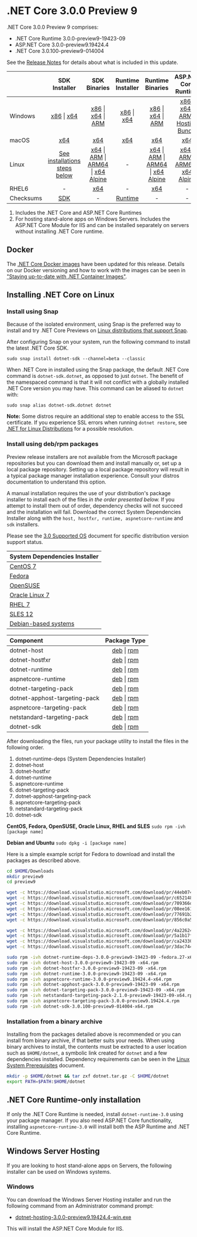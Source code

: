 # .NET Core 3.0.0 Preview 9

.NET Core 3.0.0 Preview 9 comprises:

* .NET Core Runtime 3.0.0-preview9-19423-09
* ASP.NET Core 3.0.0-preview9.19424.4
* .NET Core 3.0.100-preview9-014004

See the [Release Notes][release-notes] for details about what is included in this update.

|           | SDK Installer                        | SDK Binaries                 | Runtime Installer                                        | Runtime Binaries                                 | ASP.NET Core Runtime           |
| --------- | :------------------------------------------:     | :----------------------:                 | :---------------------------:                            | :-------------------------:                      | :-----------------:            |
| Windows   | [x86][dotnet-sdk-win-x86.exe] \| [x64][dotnet-sdk-win-x64.exe] | [x86][dotnet-sdk-win-x86.zip] \| [x64][dotnet-sdk-win-x64.zip] \| [ARM][dotnet-sdk-win-arm.zip] | [x86][dotnet-runtime-win-x86.exe] \| [x64][dotnet-runtime-win-x64.exe] | [x86][dotnet-runtime-win-x86.zip] \| [x64][dotnet-runtime-win-x64.zip] \| [ARM][dotnet-runtime-win-arm.zip] | [x86][aspnetcore-runtime-win-x86.exe] \| [x64][aspnetcore-runtime-win-x64.exe] \| [ARM][aspnetcore-runtime-win-arm.zip] \| [Hosting Bundle][dotnet-hosting-win.exe] |
| macOS     | [x64][dotnet-sdk-osx-x64.pkg]  | [x64][dotnet-sdk-osx-x64.tar.gz]     | [x64][dotnet-runtime-osx-x64.pkg] | [x64][dotnet-runtime-osx-x64.tar.gz] | [x64][aspnetcore-runtime-osx-x64.tar.gz] |
| Linux     | [See installations steps below][linux-install]   | [x64][dotnet-sdk-linux-x64.tar.gz] \| [ARM][dotnet-sdk-linux-arm.tar.gz] \| [ARM64][dotnet-sdk-linux-arm64.tar.gz] \| [x64 Alpine][dotnet-sdk-linux-musl-x64.tar.gz] | - | [x64][dotnet-runtime-linux-x64.tar.gz] \| [ARM][dotnet-runtime-linux-arm.tar.gz] \| [ARM64][dotnet-runtime-linux-arm64.tar.gz] \| [x64 Alpine][dotnet-runtime-linux-musl-x64.tar.gz] | [x64][aspnetcore-runtime-linux-x64.tar.gz]  \| [ARM][aspnetcore-runtime-linux-arm.tar.gz] \| [ARM64][aspnetcore-runtime-linux-arm64.tar.gz] \| [x64 Alpine][aspnetcore-runtime-linux-musl-x64.tar.gz] |
| RHEL6     | -                                                | [x64][dotnet-sdk-rhel.6-x64.tar.gz]                    | -                                                        | [x64][dotnet-runtime-rhel.6-x64.tar.gz] | - |
| Checksums | [SDK][checksums-sdk]                             | -                                        | [Runtime][checksums-runtime]                             | - | - |

1. Includes the .NET Core and ASP.NET Core Runtimes
2. For hosting stand-alone apps on Windows Servers. Includes the ASP.NET Core Module for IIS and can be installed separately on servers without installing .NET Core runtime.

## Docker

The [.NET Core Docker images](https://hub.docker.com/r/microsoft/dotnet/) have been updated for this release. Details on our Docker versioning and how to work with the images can be seen in ["Staying up-to-date with .NET Container Images"](https://devblogs.microsoft.com/dotnet/staying-up-to-date-with-net-container-images/).

## Installing .NET Core on Linux

### Install using Snap

Because of the isolated environment, using Snap is the preferred way to install and try .NET Core Previews on [Linux distributions that support Snap](https://docs.snapcraft.io/installing-snapd/6735).

After configuring Snap on your system, run the following command to install the latest .NET Core SDK.

`sudo snap install dotnet-sdk --channel=beta --classic`

When .NET Core in installed using the Snap package, the default .NET Core command is `dotnet-sdk.dotnet`, as opposed to just `dotnet`. The benefit of the namespaced command is that it will not conflict with a globally installed .NET Core version you may have. This command can be aliased to `dotnet` with:

`sudo snap alias dotnet-sdk.dotnet dotnet`

**Note:** Some distros require an additional step to enable access to the SSL certificate. If you experience SSL errors when running `dotnet restore`, see [.NET for Linux Distributions](../../../linux.md) for a possible resolution.

### Install using deb/rpm packages

Preview release installers are not available from the Microsoft package repositories but you can download them and install manually or, set up a local package repository. Setting up a local package repository will result in a typical package manager installation experience. Consult your distros documentation to understand this option.

A manual installation requires the use of your distribution's package installer to install each of the files *in the order presented below.* If you attempt to install them out of order, dependency checks will not succeed and the installation will fail. Download the correct System Dependencies Installer along with the `host, hostfxr, runtime, aspnetcore-runtime` and `sdk` installers.

Please see the [3.0 Supported OS](../3.0-supported-os.md) document for specific distribution version support status.

| **System Dependencies Installer** |
| :-- |
| [CentOS 7][dotnet-runtime-deps-centos.7-x64.rpm] |
| [Fedora][dotnet-runtime-deps-fedora.27-x64.rpm] |
| [OpenSUSE][dotnet-runtime-deps-opensuse.42-x64.rpm] |
| [Oracle Linux 7][dotnet-runtime-deps-oraclelinux.7-x64.rpm] |
| [RHEL 7][dotnet-runtime-deps-rhel.7-x64.rpm] |
| [SLES 12][dotnet-runtime-deps-sles.12-x64.rpm] |
| [Debian-based systems][dotnet-runtime-deps-x64.deb] |

| **Component** | **Package Type** |
| :--- | :---: |
| dotnet-host | [deb][dotnet-host-x64.deb] \| [rpm][dotnet-host-x64.rpm] |
| dotnet-hostfxr | [deb][dotnet-hostfxr-x64.deb] \| [rpm][dotnet-hostfxr-x64.rpm] |
| dotnet-runtime | [deb][dotnet-runtime-x64.deb] \| [rpm][dotnet-runtime-x64.rpm] |
| aspnetcore-runtime | [deb][aspnetcore-runtime-x64.deb] \| [rpm][aspnetcore-runtime-x64.rpm] |
| dotnet-targeting-pack | [deb][dotnet-targeting-pack-x64.deb] \| [rpm][dotnet-targeting-pack-x64.rpm] |
| dotnet-apphost-targeting-pack | [deb][dotnet-apphost-pack-x64.deb] \| [rpm][dotnet-apphost-pack-x64.rpm] |
| aspnetcore-targeting-pack | [deb][aspnetcore-targeting-pack.deb] \| [rpm][aspnetcore-targeting-pack.rpm] |
| netstandard-targeting-pack | [deb][netstandard-targeting-pack-x64.deb] \| [rpm][netstandard-targeting-pack-x64.rpm] |
| dotnet-sdk | [deb][dotnet-sdk-x64.deb] \| [rpm][dotnet-sdk-x64.rpm] |

After downloading the files, run your package utility to install the files in the following order.

1. dotnet-runtime-deps (System Dependencies Installer)
2. dotnet-host
3. dotnet-hostfxr
4. dotnet-runtime
5. aspnetcore-runtime
6. dotnet-targeting-pack
7. dotnet-apphost-targeting-pack
8. aspnetcore-targeting-pack
9. netstandard-targeting-pack
10. dotnet-sdk

**CentOS, Fedora, OpenSUSE, Oracle Linux, RHEL and SLES**
`sudo rpm -ivh [package name]`

**Debian and Ubuntu**
`sudo dpkg -i [package name]`

Here is a simple example script for Fedora to download and install the packages as described above.

``` bash
cd $HOME/Downloads
mkdir preview9
cd preview9

wget -c https://download.visualstudio.microsoft.com/download/pr/44eb0746-450f-42b5-8c9b-7cfbe6b5c598/777cfbda76723e96d039ae72e53d36b7/dotnet-host-3.0.0-preview9-19423-09-x64.rpm
wget -c https://download.visualstudio.microsoft.com/download/pr/c652148b-3150-47d7-8066-2bafc4ddcfa1/4e219e2e8a2adcd568a25d100cc754d2/dotnet-hostfxr-3.0.0-preview9-19423-09-x64.rpm
wget -c https://download.visualstudio.microsoft.com/download/pr/709366dd-ec10-46cc-beec-c187c719c22e/7035b351f2606616d59985c93964eafa/dotnet-runtime-3.0.0-preview9-19423-09-x64.rpm
wget -c https://download.visualstudio.microsoft.com/download/pr/08ee1611-fc7e-450a-9055-edee6536ba40/9a6806d3fb3d73cd9b84f6843fc73079/dotnet-runtime-deps-3.0.0-preview9-19423-09-fedora.27-x64.rpm
wget -c https://download.visualstudio.microsoft.com/download/pr/77691b2d-a644-45e0-99d0-8caa80fea587/3367bc499c07cb1de31ad19b30fa4731/aspnetcore-runtime-3.0.0-preview9.19424.4-x64.rpm
wget -c https://download.visualstudio.microsoft.com/download/pr/856c0a5a-f53d-407a-bc5b-d60583535b65/0775b28cd24b7dbfcda0efafbcdd32c2/dotnet-sdk-3.0.100-preview9-014004-x64.rpm

wget -c https://download.visualstudio.microsoft.com/download/pr/4a226245-b22a-4776-bea1-398a4698d62b/e471b37a8ffae01aa79e88bcca262295/dotnet-apphost-pack-3.0.0-preview9-19423-09-x64.rpm
wget -c https://download.visualstudio.microsoft.com/download/pr/5a1b17fa-24e4-4fd2-87e8-d79d205b8326/11b65f6f2bdfbee63189bea9c5ad7c6c/dotnet-targeting-pack-3.0.0-preview9-19423-09-x64.rpm
wget -c https://download.visualstudio.microsoft.com/download/pr/ca243303-ff84-4b93-8d0c-dc96da328535/73ab4a81c7f2e5aec19f6764f8b59cfb/netstandard-targeting-pack-2.1.0-preview9-19423-09-x64.rpm
wget -c https://download.visualstudio.microsoft.com/download/pr/3dac7448-b889-4f1c-967e-299092f869c9/f91839af54f410010adb1b1dae1e8872/aspnetcore-targeting-pack-3.0.0-preview9.19424.4.rpm

sudo rpm -ivh dotnet-runtime-deps-3.0.0-preview9-19423-09 -fedora.27-x64.rpm
sudo rpm -ivh dotnet-host-3.0.0-preview9-19423-09 -x64.rpm
sudo rpm -ivh dotnet-hostfxr-3.0.0-preview9-19423-09 -x64.rpm
sudo rpm -ivh dotnet-runtime-3.0.0-preview9-19423-09 -x64.rpm
sudo rpm -ivh aspnetcore-runtime-3.0.0-preview9.19424.4-x64.rpm
sudo rpm -ivh dotnet-apphost-pack-3.0.0-preview9-19423-09 -x64.rpm
sudo rpm -ivh dotnet-targeting-pack-3.0.0-preview9-19423-09 -x64.rpm
sudo rpm -ivh netstandard-targeting-pack-2.1.0-preview9-19423-09-x64.rpm
sudo rpm -ivh aspnetcore-targeting-pack-3.0.0-preview9.19424.4.rpm
sudo rpm -ivh dotnet-sdk-3.0.100-preview9-014004-x64.rpm
```

### Installation from a binary archive

Installing from the packages detailed above is recommended or you can install from binary archive, if that better suits your needs. When using binary archives to install, the contents must be extracted to a user location such as `$HOME/dotnet`, a symbolic link created for `dotnet` and a few dependencies installed.
Dependency requirements can be seen in the [Linux System Prerequisites](https://github.com/dotnet/core/blob/main/linux.md) document.

```bash
mkdir -p $HOME/dotnet && tar zxf dotnet.tar.gz -C $HOME/dotnet
export PATH=$PATH:$HOME/dotnet
```

## .NET Core Runtime-only installation

If only the .NET Core Runtime is needed, install `dotnet-runtime-3.0` using your package manager. If you also need ASP.NET Core functionality, installing `aspnetcore-runtime-3.0` will install both the ASP Runtime and .NET Core Runtime.

## Windows Server Hosting

If you are looking to host stand-alone apps on Servers, the following installer can be used on Windows systems.

### Windows

You can download the Windows Server Hosting installer and run the following command from an Administrator command prompt:

* [dotnet-hosting-3.0.0-preview9.19424.4-win.exe][dotnet-hosting-win.exe]

This will install the ASP.NET Core Module for IIS.

[release-notes]: 3.0.0-preview9.md

[//]: # ( Runtime 3.0.0-preview9-19423-09)
[dotnet-apphost-pack-x64.deb]: https://download.visualstudio.microsoft.com/download/pr/1693593e-d1c8-4728-81d3-704666e15a59/8540d1594208edd6874deca47437f3b5/dotnet-apphost-pack-3.0.0-preview9-19423-09-x64.deb
[dotnet-apphost-pack-x64.rpm]: https://download.visualstudio.microsoft.com/download/pr/4a226245-b22a-4776-bea1-398a4698d62b/e471b37a8ffae01aa79e88bcca262295/dotnet-apphost-pack-3.0.0-preview9-19423-09-x64.rpm
[dotnet-host-x64.deb]: https://download.visualstudio.microsoft.com/download/pr/09e25de1-3dd8-4263-b58e-757f4bd1608b/1ddc78ef1aea2859c81b100fc0d1b40a/dotnet-host-3.0.0-preview9-19423-09-x64.deb
[dotnet-host-x64.rpm]: https://download.visualstudio.microsoft.com/download/pr/44eb0746-450f-42b5-8c9b-7cfbe6b5c598/777cfbda76723e96d039ae72e53d36b7/dotnet-host-3.0.0-preview9-19423-09-x64.rpm
[dotnet-hostfxr-x64.deb]: https://download.visualstudio.microsoft.com/download/pr/c40cc1d2-77ac-4f30-8e51-e8656f62daf0/0db9301e24c7510f48250c47f7748d04/dotnet-hostfxr-3.0.0-preview9-19423-09-x64.deb
[dotnet-hostfxr-x64.rpm]: https://download.visualstudio.microsoft.com/download/pr/c652148b-3150-47d7-8066-2bafc4ddcfa1/4e219e2e8a2adcd568a25d100cc754d2/dotnet-hostfxr-3.0.0-preview9-19423-09-x64.rpm
[dotnet-hosting-win.exe]: https://download.visualstudio.microsoft.com/download/pr/276b36f0-ecaa-4c09-91c3-f9dc409d03dd/eda0c93372662a7b5d502eb51789862c/dotnet-hosting-3.0.0-preview9.19424.4-win.exe
[dotnet-runtime-linux-arm.tar.gz]: https://download.visualstudio.microsoft.com/download/pr/455e43f5-33fd-4ed6-a80b-8ea0e47b0602/dd4beb386bc6a45f6e65950e8d908436/dotnet-runtime-3.0.0-preview9-19423-09-linux-arm.tar.gz
[dotnet-runtime-linux-arm64.tar.gz]: https://download.visualstudio.microsoft.com/download/pr/8a432528-d1d5-434e-a020-c3e19036bd64/f185584880e4f65543ebf0b81c6dc412/dotnet-runtime-3.0.0-preview9-19423-09-linux-arm64.tar.gz
[dotnet-runtime-linux-musl-x64.tar.gz]: https://download.visualstudio.microsoft.com/download/pr/497da7c1-0726-4379-ab50-8a0f9b316dea/ec21de4734d3cd84397f8aa6c1e1f481/dotnet-runtime-3.0.0-preview9-19423-09-linux-musl-x64.tar.gz
[dotnet-runtime-linux-x64.tar.gz]: https://download.visualstudio.microsoft.com/download/pr/daf57b64-36b6-405e-9e12-0a8627b46951/07c100dd9aed24440e9147daf79f2aa2/dotnet-runtime-3.0.0-preview9-19423-09-linux-x64.tar.gz
[dotnet-runtime-osx-x64.pkg]: https://download.visualstudio.microsoft.com/download/pr/9ab504e0-0542-4395-89bf-05e6bff3804d/ba38fc635129b2f09917f2b71dcc6d3d/dotnet-runtime-3.0.0-preview9-19423-09-osx-x64.pkg
[dotnet-runtime-osx-x64.tar.gz]: https://download.visualstudio.microsoft.com/download/pr/f3f71181-cfcd-4fb4-9a59-29dc6fda11a8/ba447462b97e17512a1f183d5404d713/dotnet-runtime-3.0.0-preview9-19423-09-osx-x64.tar.gz
[dotnet-runtime-rhel.6-x64.tar.gz]: https://download.visualstudio.microsoft.com/download/pr/3c1cfce1-404c-43c0-b78f-b0b9dc983ae9/807a0a546f0eefa1baaac6787d3061a2/dotnet-runtime-3.0.0-preview9-19423-09-rhel.6-x64.tar.gz
[dotnet-runtime-win-arm.zip]: https://download.visualstudio.microsoft.com/download/pr/9e6a4d64-b9ac-43c2-aa34-e4fd8de432d6/7cb8a7d3c0be85741f91668ce6ad7a79/dotnet-runtime-3.0.0-preview9-19423-09-win-arm.zip
[dotnet-runtime-win-x64.exe]: https://download.visualstudio.microsoft.com/download/pr/de8ca51f-eb8a-4e1e-8c12-62df8f5592cb/8ed1eff5c1e4babc53a985808accca30/dotnet-runtime-3.0.0-preview9-19423-09-win-x64.exe
[dotnet-runtime-win-x64.zip]: https://download.visualstudio.microsoft.com/download/pr/96a70cdf-8d5b-4e08-9782-6830cf769371/4f9c1caeac6e55ff329627b99cfaae71/dotnet-runtime-3.0.0-preview9-19423-09-win-x64.zip
[dotnet-runtime-win-x86.exe]: https://download.visualstudio.microsoft.com/download/pr/52edee76-5dbe-478c-9fc1-393918a4387a/9b83145f218e104173c74d93c98e1779/dotnet-runtime-3.0.0-preview9-19423-09-win-x86.exe
[dotnet-runtime-win-x86.zip]: https://download.visualstudio.microsoft.com/download/pr/96556d20-a38f-4634-957c-dbb34a7a49e3/1ba97e85324c0721a6b8aeb5822e1bb4/dotnet-runtime-3.0.0-preview9-19423-09-win-x86.zip
[dotnet-runtime-x64.deb]: https://download.visualstudio.microsoft.com/download/pr/e96af339-d9d2-427e-9b98-1d150544e41c/3d81321efa1bd44eb4d7ba4f6cdbf02e/dotnet-runtime-3.0.0-preview9-19423-09-x64.deb
[dotnet-runtime-x64.rpm]: https://download.visualstudio.microsoft.com/download/pr/709366dd-ec10-46cc-beec-c187c719c22e/7035b351f2606616d59985c93964eafa/dotnet-runtime-3.0.0-preview9-19423-09-x64.rpm
[dotnet-runtime-deps-centos.7-x64.rpm]: https://download.visualstudio.microsoft.com/download/pr/8864e4a7-3ac3-41ba-9f8e-89f4fdedb09b/051389bc5543a6911973d857fa2ed56d/dotnet-runtime-deps-3.0.0-preview9-19423-09-centos.7-x64.rpm
[dotnet-runtime-deps-fedora.27-x64.rpm]: https://download.visualstudio.microsoft.com/download/pr/08ee1611-fc7e-450a-9055-edee6536ba40/9a6806d3fb3d73cd9b84f6843fc73079/dotnet-runtime-deps-3.0.0-preview9-19423-09-fedora.27-x64.rpm
[dotnet-runtime-deps-opensuse.42-x64.rpm]: https://download.visualstudio.microsoft.com/download/pr/d017567b-939c-4204-b15b-8b49ce007c08/97321505db9f55bc922ecc5fad790c09/dotnet-runtime-deps-3.0.0-preview9-19423-09-opensuse.42-x64.rpm
[dotnet-runtime-deps-oraclelinux.7-x64.rpm]: https://download.visualstudio.microsoft.com/download/pr/3d326bf9-62f2-42fd-aa6b-8b1ee3bdd937/9617d25fa9853f730bd5f388eda389fd/dotnet-runtime-deps-3.0.0-preview9-19423-09-oraclelinux.7-x64.rpm
[dotnet-runtime-deps-rhel.7-x64.rpm]: https://download.visualstudio.microsoft.com/download/pr/8cecaf9f-8000-45f1-a6c2-bd1efef249a5/cded1ad9da35344ecfa2d377d629744f/dotnet-runtime-deps-3.0.0-preview9-19423-09-rhel.7-x64.rpm
[dotnet-runtime-deps-sles.12-x64.rpm]: https://download.visualstudio.microsoft.com/download/pr/c0bdf9b3-5c99-47b5-960f-7ce148987e5d/ed62e66828aec60aefaced3174dd6d05/dotnet-runtime-deps-3.0.0-preview9-19423-09-sles.12-x64.rpm
[dotnet-runtime-deps-x64.deb]: https://download.visualstudio.microsoft.com/download/pr/94413b27-2380-475e-b5c2-627e05f5964e/7a155f7b54b7fbf3d79442b7c6f768c0/dotnet-runtime-deps-3.0.0-preview9-19423-09-x64.deb
[dotnet-targeting-pack-x64.deb]: https://download.visualstudio.microsoft.com/download/pr/cdb44a9d-0206-402f-83a2-3c01877b59ff/d3103becb436731e940d1ea75eac53f5/dotnet-targeting-pack-3.0.0-preview9-19423-09-x64.deb
[dotnet-targeting-pack-x64.rpm]: https://download.visualstudio.microsoft.com/download/pr/5a1b17fa-24e4-4fd2-87e8-d79d205b8326/11b65f6f2bdfbee63189bea9c5ad7c6c/dotnet-targeting-pack-3.0.0-preview9-19423-09-x64.rpm
[netstandard-targeting-pack-x64.deb]: https://download.visualstudio.microsoft.com/download/pr/74de6be8-877f-4609-b79b-38dede445116/adcf4dd307da5cf2923eb84ecedf12f7/netstandard-targeting-pack-2.1.0-preview9-19423-09-x64.deb
[netstandard-targeting-pack-x64.rpm]: https://download.visualstudio.microsoft.com/download/pr/ca243303-ff84-4b93-8d0c-dc96da328535/73ab4a81c7f2e5aec19f6764f8b59cfb/netstandard-targeting-pack-2.1.0-preview9-19423-09-x64.rpm

[//]: # ( ASP 3.0.0-preview9.19424.4)
[aspnetcore-runtime-linux-arm.tar.gz]: https://download.visualstudio.microsoft.com/download/pr/15301e9a-29b0-475b-90c0-bf5c9ac29d8f/97fb7e6d979e3e403d7d462b0e31a976/aspnetcore-runtime-3.0.0-preview9.19424.4-linux-arm.tar.gz
[aspnetcore-runtime-linux-arm64.tar.gz]: https://download.visualstudio.microsoft.com/download/pr/4ca3622d-5ff1-4478-9b7b-5f47cfb7f070/9623cb1f6dea28530695a0fd3032fa30/aspnetcore-runtime-3.0.0-preview9.19424.4-linux-arm64.tar.gz
[aspnetcore-runtime-linux-musl-x64.tar.gz]: https://download.visualstudio.microsoft.com/download/pr/515424d7-bcc5-4b9a-b17a-6eba4dd06bea/57f47aa0470eed375023f68d4b2bc3e4/aspnetcore-runtime-3.0.0-preview9.19424.4-linux-musl-x64.tar.gz
[aspnetcore-runtime-linux-x64.tar.gz]: https://download.visualstudio.microsoft.com/download/pr/d881776c-82d7-4d50-b13c-9a848da46001/d55ce79c2b3a61b303cb826b7c460d20/aspnetcore-runtime-3.0.0-preview9.19424.4-linux-x64.tar.gz
[aspnetcore-runtime-osx-x64.tar.gz]: https://download.visualstudio.microsoft.com/download/pr/cfd99db2-6a2e-4284-a643-7df386ff46c6/08d5c909e96882d335448494c3609df9/aspnetcore-runtime-3.0.0-preview9.19424.4-osx-x64.tar.gz
[aspnetcore-runtime-win-arm.zip]: https://download.visualstudio.microsoft.com/download/pr/a93cc3b0-3669-4f69-aa3b-eb71993bbca1/74cc04c1f12a891a253021705b49c493/aspnetcore-runtime-3.0.0-preview9.19424.4-win-arm.zip
[aspnetcore-runtime-win-x64.exe]: https://download.visualstudio.microsoft.com/download/pr/b72e6e35-e757-45e4-bf90-d29d826369c8/5d11351640f7f6c5d6a419b6038efcef/aspnetcore-runtime-3.0.0-preview9.19424.4-win-x64.exe
[aspnetcore-runtime-win-x86.exe]: https://download.visualstudio.microsoft.com/download/pr/2a3b8b08-849c-450d-9f3c-7c02ec48d316/a215723cad9deb4edcccfffbce0479f1/aspnetcore-runtime-3.0.0-preview9.19424.4-win-x86.exe
[aspnetcore-runtime-x64.deb]: https://download.visualstudio.microsoft.com/download/pr/bf6ef79c-6525-4610-8dbb-c3f484083838/dcc596ef611f9f4c1e738f3eb9db8fbd/aspnetcore-runtime-3.0.0-preview9.19424.4-x64.deb
[aspnetcore-runtime-x64.rpm]: https://download.visualstudio.microsoft.com/download/pr/77691b2d-a644-45e0-99d0-8caa80fea587/3367bc499c07cb1de31ad19b30fa4731/aspnetcore-runtime-3.0.0-preview9.19424.4-x64.rpm
[aspnetcore-targeting-pack.deb]: https://download.visualstudio.microsoft.com/download/pr/78c8f182-da7d-4652-9fae-f2db9aceb1ee/30b94fbce292b85c6b384ac6beac5d6c/aspnetcore-targeting-pack-3.0.0-preview9.19424.4.deb
[aspnetcore-targeting-pack.rpm]: https://download.visualstudio.microsoft.com/download/pr/3dac7448-b889-4f1c-967e-299092f869c9/f91839af54f410010adb1b1dae1e8872/aspnetcore-targeting-pack-3.0.0-preview9.19424.4.rpm

[//]: # ( SDK 3.0.100-preview9-014004 )
[dotnet-sdk-linux-arm.tar.gz]: https://download.visualstudio.microsoft.com/download/pr/33387ff2-7687-4564-a90d-28b9539e0d3b/f75a063b80fc5a94a4d35689aee8b108/dotnet-sdk-3.0.100-preview9-014004-linux-arm.tar.gz
[dotnet-sdk-linux-arm64.tar.gz]: https://download.visualstudio.microsoft.com/download/pr/c068c551-5f8c-4409-afd5-dac6a8aea3fe/b38a1104afbde07e5b9c89dbd2e0c894/dotnet-sdk-3.0.100-preview9-014004-linux-arm64.tar.gz
[dotnet-sdk-linux-musl-x64.tar.gz]: https://download.visualstudio.microsoft.com/download/pr/b5e38200-69e4-4746-9e5f-c1d09d2c5107/320a3339dfbc57512578a5c150a388ca/dotnet-sdk-3.0.100-preview9-014004-linux-musl-x64.tar.gz
[dotnet-sdk-linux-x64.tar.gz]: https://download.visualstudio.microsoft.com/download/pr/498b8b41-7626-435e-bea8-878c39ccbbf3/c8df08e881d1bcf9a49a9ff5367090cc/dotnet-sdk-3.0.100-preview9-014004-linux-x64.tar.gz
[dotnet-sdk-osx-x64.pkg]: https://download.visualstudio.microsoft.com/download/pr/71504836-0710-43bd-9a92-cda5a3f9ddb8/a8f8e7a94d3c81597dc2787e4e3d1594/dotnet-sdk-3.0.100-preview9-014004-osx-x64.pkg
[dotnet-sdk-osx-x64.tar.gz]: https://download.visualstudio.microsoft.com/download/pr/b25c19cb-12f4-4489-89e3-883f3dde778b/04bcedf04365fa445266be2392805119/dotnet-sdk-3.0.100-preview9-014004-osx-x64.tar.gz
[dotnet-sdk-rhel.6-x64.tar.gz]: https://download.visualstudio.microsoft.com/download/pr/a988d7c7-fe58-44d7-91b9-ebb1695337e0/81fb1aa4f25c6f5ced2d20b53b55bb73/dotnet-sdk-3.0.100-preview9-014004-rhel.6-x64.tar.gz
[dotnet-sdk-win-arm.zip]: https://download.visualstudio.microsoft.com/download/pr/8e6514be-40ab-4a7c-9b70-030aab66a1e0/e8e1679559f20cb16ed889dee974ddb0/dotnet-sdk-3.0.100-preview9-014004-win-arm.zip
[dotnet-sdk-win-x64.exe]: https://download.visualstudio.microsoft.com/download/pr/27e21201-9d9d-49c9-a80e-fe09a7859c06/26c8cf6cd21c350f929440f3f0d1d631/dotnet-sdk-3.0.100-preview9-014004-win-x64.exe
[dotnet-sdk-win-x64.zip]: https://download.visualstudio.microsoft.com/download/pr/cf308e61-4616-4589-ba17-dc734a36396e/0192d412fd0d8ad2400f8186f7e99f8f/dotnet-sdk-3.0.100-preview9-014004-win-x64.zip
[dotnet-sdk-win-x86.exe]: https://download.visualstudio.microsoft.com/download/pr/3566ffc0-fb0f-447c-b300-4e98571d75a7/e2b953ef55235cf86a4b1128d6a3699c/dotnet-sdk-3.0.100-preview9-014004-win-x86.exe
[dotnet-sdk-win-x86.zip]: https://download.visualstudio.microsoft.com/download/pr/1e5f4ef6-4d1e-4e33-aba9-3d50a568959c/7644caad1a404d87d92717abf7ab7a58/dotnet-sdk-3.0.100-preview9-014004-win-x86.zip
[dotnet-sdk-x64.deb]: https://download.visualstudio.microsoft.com/download/pr/a28f44b5-58b2-438d-a4fd-c051521bf4b8/2df57a1d2364056cf9f235c556e2786f/dotnet-sdk-3.0.100-preview9-014004-x64.deb
[dotnet-sdk-x64.rpm]: https://download.visualstudio.microsoft.com/download/pr/856c0a5a-f53d-407a-bc5b-d60583535b65/0775b28cd24b7dbfcda0efafbcdd32c2/dotnet-sdk-3.0.100-preview9-014004-x64.rpm

[checksums-runtime]: https://builds.dotnet.microsoft.com/dotnet/checksums/3.0.0-preview9-19423-09-runtime-sha.txt
[checksums-sdk]: https://builds.dotnet.microsoft.com/dotnet/checksums/3.0.100-preview9-014004-sdk-sha.txt

[linux-install]: https://learn.microsoft.com/dotnet/core/install/linux
